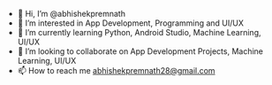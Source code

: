 - 👋 Hi, I’m @abhishekpremnath
- 👀 I’m interested in App Development, Programming and UI/UX 
- 🌱 I’m currently learning Python, Android Studio, Machine Learning, UI/UX
- 💞️ I’m looking to collaborate on App Development Projects, Machine Learning, UI/UX
- 📫 How to reach me abhishekpremnath28@gmail.com

<!---
abhishekpremnath/abhishekpremnath is a ✨ special ✨ repository because its `README.md` (this file) appears on your GitHub profile.
You can click the Preview link to take a look at your changes.
--->
